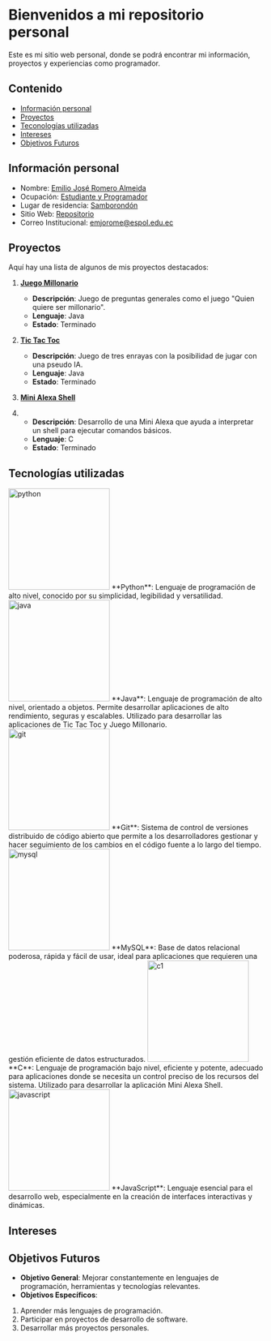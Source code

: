 # Bienvenidos a mi repositorio personal

Este es mi sitio web personal, donde se podrá encontrar mi información, proyectos y experiencias
como programador.

## Contenido
* [Información personal](#información-personal)
* [Proyectos](#proyectos)
* [Teconologías utilizadas](#tecnologías-utilizadas)
* [Intereses](#intereses)
* [Objetivos Futuros](#objetivos-futuros)

## Información personal
* Nombre: [Emilio José Romero Almeida]()
* Ocupación: [Estudiante y Programador]()
* Lugar de residencia: [Samborondón]()
* Sitio Web: [Repositorio](https://github.com/emjorome/emjorome.git)
* Correo Institucional: [emjorome@espol.edu.ec]()

## Proyectos

Aquí hay una lista de algunos de mis proyectos destacados:

1. **[Juego Millonario](https://github.com/Issac-Maza/POO-P3-G10-Parcial2.git)**
   - **Descripción**: Juego de preguntas generales como el juego "Quien quiere ser millonario".
   - **Lenguaje**: Java
   - **Estado**: Terminado

2. **[Tic Tac Toc](https://github.com/PieroPazmino/Grupo_11.git)**
   - **Descripción**: Juego de tres enrayas con la posibilidad de jugar con una pseudo IA.
   - **Lenguaje**: Java
   - **Estado**: Terminado

3. **[Mini Alexa Shell](https://github.com/rafariva-classroom/tarea06-alexa-emjorome.git)**
4. - **Descripción**: Desarrollo de una Mini Alexa que ayuda a interpretar un shell para ejecutar comandos básicos.
   - **Lenguaje**: C
   - **Estado**: Terminado

## Tecnologías utilizadas
<img src="https://www.svgrepo.com/show/452091/python.svg" height="200" width="200" id="python" alt="python">
**Python**: Lenguaje de programación de alto nivel, conocido por su simplicidad, legibilidad y versatilidad. 
<img src="https://www.svgrepo.com/show/452234/java.svg" height="200" width="200" id="java" alt="java">
**Java**: Lenguaje de programación de alto nivel, orientado a objetos. Permite desarrollar aplicaciones de alto rendimiento, seguras y escalables. Utilizado para desarrollar las aplicaciones de Tic Tac Toc y Juego Millonario.
<img src="https://www.svgrepo.com/show/452210/git.svg" height="200" width="200" id="git" alt="git">
**Git**: Sistema de control de versiones distribuido de código abierto que permite a los desarrolladores gestionar y hacer seguimiento de los cambios en el código fuente a lo largo del tiempo.
<img src="https://www.svgrepo.com/show/331761/sql-database-sql-azure.svg" height="200" width="200" id="mysql" alt="mysql">
**MySQL**: Base de datos relacional poderosa, rápida y fácil de usar, ideal para aplicaciones que requieren una gestión eficiente de datos estructurados. 
<img src="https://cdn.worldvectorlogo.com/logos/c-1.svg" height="200" width="200" id="c1" alt="c1">
**C**: Lenguaje de programación bajo nivel, eficiente y potente, adecuado para aplicaciones donde se necesita un control preciso de los recursos del sistema. Utilizado para desarrollar la aplicación Mini Alexa Shell.
<img src="https://www.svgrepo.com/show/353925/javascript.svg" height="200" width="200" id="javascript" alt="javascript">
**JavaScript**: Lenguaje esencial para el desarrollo web, especialmente en la creación de interfaces interactivas y dinámicas.

## Intereses

## Objetivos Futuros
- **Objetivo General**: Mejorar constantemente en lenguajes de programación, herramientas y tecnologías relevantes.
- **Objetivos Específicos**:
1. Aprender más lenguajes de programación.
2. Participar en proyectos de desarrollo de software.
3. Desarrollar más proyectos personales.
